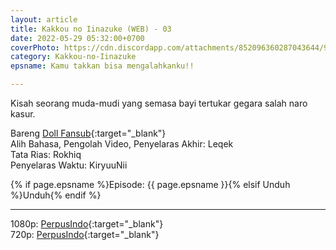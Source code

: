 ```yaml
---
layout: article
title: Kakkou no Iinazuke (WEB) - 03
date: 2022-05-29 05:32:00+0700
coverPhoto: https://cdn.discordapp.com/attachments/852096360287043644/991700250089758790/unknown.png
category: Kakkou-no-Iinazuke
epsname: Kamu takkan bisa mengalahkanku!!

---
```


Kisah seorang muda-mudi yang semasa bayi tertukar gegara salah naro kasur.

Bareng [Doll Fansub](https://www.perpusindo.info/user/Leqek){:target="_blank"}
<br>
Alih Bahasa, Pengolah Video, Penyelaras Akhir: Leqek
<br>
Tata Rias: Rokhiq
<br>
Penyelaras Waktu: KiryuuNii

{% if page.epsname %}Episode: {{ page.epsname }}{% elsif Unduh %}Unduh{% endif %}

---
1080p: [PerpusIndo](https://www.perpusindo.info/berkas/aKxGKFEd){:target="_blank"}<br>
720p: [PerpusIndo](https://www.perpusindo.info/berkas/HrIyzN02){:target="_blank"}
